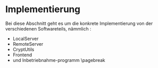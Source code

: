 
# Implementierung

Bei diese Abschnitt geht es um die konkrete Implementierung
von der verschiedenen Softwareteils, nämmlich :
* LocalServer 
* RemoteServer
* CryptUtils
* Frontend
* und Inbetriebnahme-programm
\pagebreak

